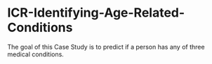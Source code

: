 # ICR-Identifying-Age-Related-Conditions

The goal of this Case Study is to predict if a person has any of three medical conditions.

